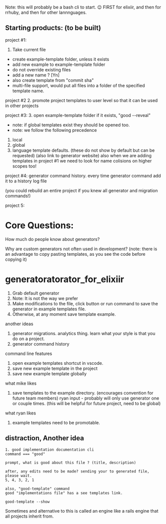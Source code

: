 Note: this will probably be a bash cli to start. 😉
FIRST for elixiir, and then for rrhuby, and then for other lannnguages.

## Starting products: (to be built)
project #1:
1. Take current file 
 - create example-template folder, unless it exists
 - add new example to example-template folder
 - do not override existing files
 - add a new name ? [Yn]
 - also create template from "commit sha"
 - multi-file support, would put all files into a folder of the specified template name.
 
project #2
2. promote project templates to user level so that it can be used in other projects

project #3:
3. open example-template folder if it exists, "good --reveal"
 - note: if global templates exist they should be opened too.
 - note: we follow the following precedence
 1. local
 2. global
 3. language template defaults. (these do not show by default but can be requested) (also link to generator website)
 also when we are adding templates in project #1 we need to look for name colisions on higher scopes too!
 
project #4:
generator command history.
every time generator command add it to a history log file

(you could rebuild an entire project if you knew all generator and migration commands!)

project 5:



# Core Questions:
How much do people know about generators?

Why are custom generators not often used in development?
(note: there is an advantage to copy pasting templates, as you see the code before copying it)

# generatoratorator_for_elixiir

1. Grab default generator
2. Note: It is not the way we prefer
3. Make modifications to the file, click button or run command to save the generator in example templates file.
4. Otherwise, at any moment save template example.

another ideas
1. generator migrations. analytics thing. learn what your style is that you do on a project.
2. generator command history

command line features 
1. open example templates shortcut in vscode.
2. save new example template in the project
3. save new example template globally

what mike likes
1. save templates to the example directory. (encourages convention for future team members)
ryan input - probably will only use generator one or couple times. (this will be helpful for future project, need to be global)

what ryan likes
1. example templates need to be promotable.

## distraction, Another idea
```
1. good implementation documentation cli
command === "good"

prompt, what is good about this file ? (title, description)

after, any edits need to be made? sending your to generated file, please wait.
5, 4, 3, 2, 1

also, "good-template" command
good "implementations file" has a see templates link.

good-template --show
```
Sometimes and alternative to this is called an engine like a rails engine that all projects inherit from.
